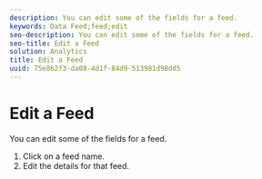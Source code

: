 ```yaml
---
description: You can edit some of the fields for a feed.
keywords: Data Feed;feed;edit
seo-description: You can edit some of the fields for a feed.
seo-title: Edit a Feed
solution: Analytics
title: Edit a Feed
uuid: 75e862f3-da08-4d1f-84d9-513981d98dd5
---
```


# Edit a Feed

You can edit some of the fields for a feed.

<!-- 

<p>What can be edited? </p>

 -->

1. Click on a feed name.
1. Edit the details for that feed.